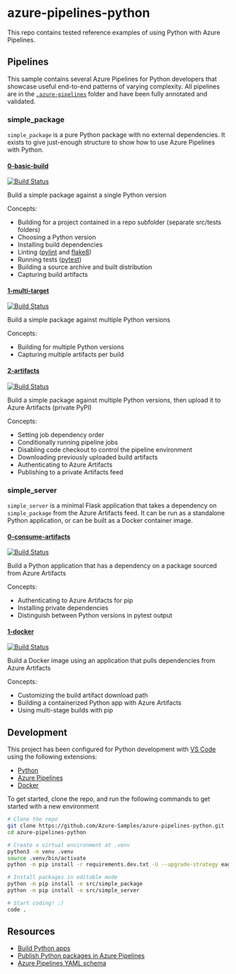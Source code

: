 # azure-pipelines-python

This repo contains tested reference examples of using Python with Azure Pipelines.

## Pipelines

This sample contains several Azure Pipelines for Python developers that showcase useful end-to-end patterns of varying complexity. All pipelines are in the [`.azure-pipelines`](.azure-pipelines) folder and have been fully annotated and validated.

### simple_package

`simple_package` is a pure Python package with no external dependencies. It exists to give just-enough structure to show how to use Azure Pipelines with Python.

#### [0-basic-build](.azure-pipelines/simple_package.0-basic-build.yml)

[![Build Status](https://dev.azure.com/az-samples/azure-pipelines-python/_apis/build/status/simple_package.0-basic-build?branchName=master)](https://dev.azure.com/az-samples/azure-pipelines-python/_build/latest?definitionId=1&branchName=master)

Build a simple package against a single Python version

Concepts:

- Building for a project contained in a repo subfolder (separate src/tests folders)
- Choosing a Python version
- Installing build dependencies
- Linting ([pylint](https://www.pylint.org/) and [flake8](http://flake8.pycqa.org/en/latest/))
- Running tests ([pytest](https://docs.pytest.org/en/latest/))
- Building a source archive and built distribution
- Capturing build artifacts

#### [1-multi-target](.azure-pipelines/simple_package.1-multi-target.yml)

[![Build Status](https://dev.azure.com/az-samples/azure-pipelines-python/_apis/build/status/simple_package.1-multi-target?branchName=master)](https://dev.azure.com/az-samples/azure-pipelines-python/_build/latest?definitionId=2&branchName=master)

Build a simple package against multiple Python versions

Concepts:

- Building for multiple Python versions
- Capturing multiple artifacts per build

#### [2-artifacts](.azure-pipelines/simple_package.2-artifacts.yml)

[![Build Status](https://dev.azure.com/az-samples/azure-pipelines-python/_apis/build/status/simple_package.2-artifacts?branchName=master)](https://dev.azure.com/az-samples/azure-pipelines-python/_build/latest?definitionId=3&branchName=master)

Build a simple package against multiple Python versions, then upload it to Azure Artifacts (private PyPI)

Concepts:

- Setting job dependency order
- Conditionally running pipeline jobs
- Disabling code checkout to control the pipeline environment
- Downloading previously uploaded build artifacts
- Authenticating to Azure Artifacts
- Publishing to a private Artifacts feed

### simple_server

`simple_server` is a minimal Flask application that takes a dependency on `simple_package` from the Azure Artifacts feed. It can be run as a standalone Python application, or can be built as a Docker container image.

#### [0-consume-artifacts](.azure-pipelines/simple_server.0-consume-artifacts.yml)

[![Build Status](https://dev.azure.com/az-samples/azure-pipelines-python/_apis/build/status/simple_server.0-consume-artifacts?branchName=master)](https://dev.azure.com/az-samples/azure-pipelines-python/_build/latest?definitionId=4&branchName=master)

Build a Python application that has a dependency on a package sourced from Azure Artifacts

Concepts:

- Authenticating to Azure Artifacts for pip
- Installing private dependencies
- Distinguish between Python versions in pytest output

#### [1-docker](.azure-pipelines/simple_server.1-docker.yml)

[![Build Status](https://dev.azure.com/az-samples/azure-pipelines-python/_apis/build/status/simple_server.1-docker?branchName=master)](https://dev.azure.com/az-samples/azure-pipelines-python/_build/latest?definitionId=5&branchName=master)

Build a Docker image using an application that pulls dependencies from Azure Artifacts

Concepts:

- Customizing the build artifact download path
- Building a containerized Python app with Azure Artifacts
- Using multi-stage builds with pip

## Development

This project has been configured for Python development with [VS Code](https://code.visualstudio.com/) using the following extensions:
- [Python](https://marketplace.visualstudio.com/items?itemName=ms-python.python)
- [Azure Pipelines](https://marketplace.visualstudio.com/items?itemName=ms-azure-devops.azure-pipelines)
- [Docker](https://marketplace.visualstudio.com/items?itemName=ms-azuretools.vscode-docker)

To get started, clone the repo, and run the following commands to get started with a new environment

```sh
# Clone the repo
git clone https://github.com/Azure-Samples/azure-pipelines-python.git
cd azure-pipelines-python

# Create a virtual environment at .venv
python3 -m venv .venv
source .venv/bin/activate
python -m pip install -r requirements.dev.txt -U --upgrade-strategy eager

# Install packages in editable mode
python -m pip install -e src/simple_package
python -m pip install -e src/simple_server

# Start coding! :)
code .
```

## Resources

- [Build Python apps](https://docs.microsoft.com/en-us/azure/devops/pipelines/languages/python?view=azure-devops)
- [Publish Python packages in Azure Pipelines](https://docs.microsoft.com/en-us/azure/devops/pipelines/artifacts/pypi?view=azure-devops&tabs=yaml)
- [Azure Pipelines YAML schema](https://docs.microsoft.com/en-us/azure/devops/pipelines/yaml-schema?view=azure-devops&tabs=schema)
